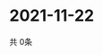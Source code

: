 # 2021-11-22
  共 0条

  <!-- BEGIN -->
  <!-- 最后更新时间Mon Nov 22 2021 05:03:58 GMT+0000 (Coordinated Universal Time) -->
  
  <!-- END -->
  
  